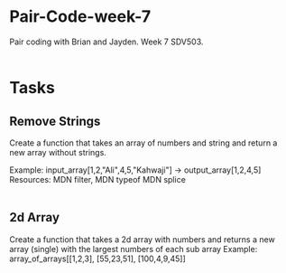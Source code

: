 # Pair-Code-week-7
Pair coding with Brian and Jayden.
Week 7 SDV503.
<br><br>

# Tasks

## Remove Strings
Create a function that takes an array of numbers and string
and return a new array without strings.

Example: input_array[1,2,"Ali",4,5,"Kahwaji"] -> output_array[1,2,4,5]
Resources: MDN filter, MDN typeof MDN splice
<br><br>


## 2d Array
Create a function that takes a 2d array with numbers and returns a new array (single) with the largest numbers of each sub array
Example: array_of_arrays[[1,2,3], [55,23,51], [100,4,9,45]]